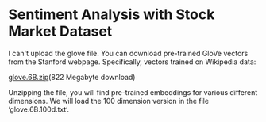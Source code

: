 # Sentiment Analysis with Stock Market Dataset

I can't upload the glove file.
You can download pre-trained GloVe vectors from the Stanford webpage. Specifically, vectors trained on Wikipedia data:

[glove.6B.zip](http://nlp.stanford.edu/data/glove.6B.zip)(822 Megabyte download)

Unzipping the file, you will find pre-trained embeddings for various different dimensions. We will load the 100 dimension version in the file ‘glove.6B.100d.txt‘.
